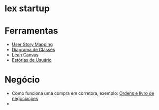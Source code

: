 # lex startup

# Ferramentas
- [User Story Mapping](https://miro.com/app/board/o9J_k0ouqRY=/?share_link_id=567794541243)
- [Diagrama de Classes](https://miro.com/app/board/uXjVOjCNgsU=/?share_link_id=200632097459)
- [Lean Canvas](https://next.canvanizer.com/canvas/iFSlG2Skf1ZnJ)
- [Estórias de Usuário](https://github.com/lex-860/main/blob/main/user-stories.md)

# Negócio
- Como funciona uma compra em corretora, exemplo: [Ordens e livro de negociações](https://www.mercadobitcoin.com.br/info/execucao-ordem)
- 
